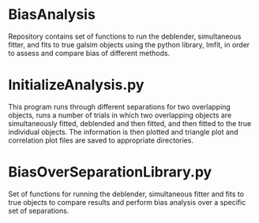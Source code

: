BiasAnalysis
============

Repository contains set of functions to run the deblender, simultaneous fitter, and fits to true
galsim objects using the python library, lmfit, in order to assess and compare bias of
different methods.

# InitializeAnalysis.py
This program runs through different separations
for two overlapping objects, runs a number of trials
in which two overlapping objects are simultaneously
fitted, deblended and then fitted, and then fitted 
to the true individual objects. The information is
then plotted and triangle plot and correlation plot 
files are saved to appropriate directories.

# BiasOverSeparationLibrary.py
Set of functions for running the deblender, simultaneous fitter
and fits to true objects to compare results and perform
bias analysis over a specific set of separations.


